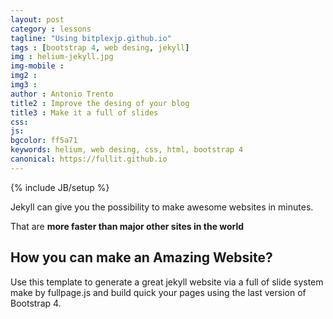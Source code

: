 ```yaml
---
layout: post
category : lessons
tagline: "Using bitplexjp.github.io"
tags : [bootstrap 4, web desing, jekyll]
img : helium-jekyll.jpg
img-mobile : 
img2 : 
img3 : 
author : Antonio Trento
title2 : Improve the desing of your blog
title3 : Make it a full of slides
css: 
js: 
bgcolor: ff5a71
keywords: helium, web desing, css, html, bootstrap 4
canonical: https://fullit.github.io
---
```

{% include JB/setup %}

Jekyll can give you the possibility to make awesome websites in minutes.
<!--more-->
That are **more faster than major other sites in the world** 

## How you can make an Amazing Website?

Use this template to generate a great jekyll website via a full of slide system make by fullpage.js and build quick your pages using the last version of Bootstrap 4.

